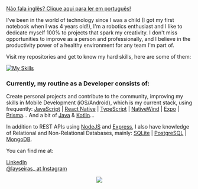 <a href="https://github.com/laysaalves/laysaalves/blob/main/README-PTBR.md">Não fala inglês? Clique aqui para ler em português!</a>

I've been in the world of technology since I was a child (I got my first notebook when I was 4 years old!), I'm a robotics enthusiast and I like to dedicate myself 100% to projects that spark my creativity. I don't miss opportunities to improve as a person and professionally, and I believe in the productivity power of a healthy environment for any team I'm part of.

Visit my repositories and get to know my hard skills, here are some of them:

[![My Skills](https://skillicons.dev/icons?i=react,ts,tailwind,javascript,nodejs,sqlite,prisma,postgresql,mysql,express,mongodb)](https://skillicons.dev)

### Currently, my routine as a Developer consists of:

Create personal projects and contribute to the community, improving my skills in Mobile Development (iOS/Android), which is my current stack, using frequently: [JavaScript](https://developer.mozilla.org/en-US/docs/Web/JavaScript) | [React Native](https://reactnative.dev/) | [TypeScript](https://www.typescriptlang.org/) | [NativeWind](https://www.nativewind.dev/) | [Expo](https://expo.dev/) | [Prisma](https://www.prisma.io/)... And a bit of [Java](https://www.oracle.com/br/java/technologies/downloads/) & [Kotlin](https://kotlinlang.org/)...

In addition to REST APIs using [NodeJS](https://nodejs.org/docs/latest/api/) and [Express](https://expressjs.com/pt-br/), I also have knowledge of Relational and Non-Relational Databases, mainly: [SQLite](https://www.sqlite.org/) | [PostgreSQL](https://www.postgresql.org/) | [MongoDB](https://www.mongodb.com/docs/).

You can find me at:

[LinkedIn](https://www.linkedin.com/in/laysaalves/) <br />
[@layseiras_  at Instagram](https://instagram.com/layseiras) <br />

<div align="center">
    <img align="center" src="https://github-readme-stats.vercel.app/api?username=laysaalves&show_icons=true&theme=tokyonight&hide_border=true" />
  </a>
</div>

